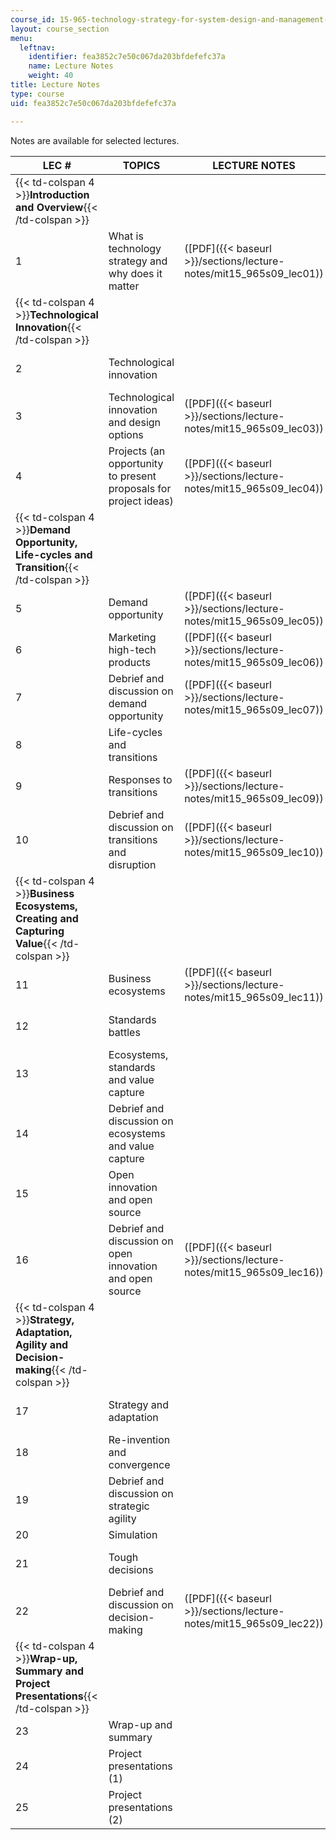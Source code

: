 ```yaml
---
course_id: 15-965-technology-strategy-for-system-design-and-management-spring-2009
layout: course_section
menu:
  leftnav:
    identifier: fea3852c7e50c067da203bfdefefc37a
    name: Lecture Notes
    weight: 40
title: Lecture Notes
type: course
uid: fea3852c7e50c067da203bfdefefc37a

---
```


Notes are available for selected lectures.

| LEC # | TOPICS | LECTURE NOTES | CASE QUESTIONS |
| --- | --- | --- | --- |
| {{< td-colspan 4 >}}**Introduction and Overview**{{< /td-colspan >}} ||||
| 1 | What is technology strategy and why does it matter | ([PDF]({{< baseurl >}}/sections/lecture-notes/mit15_965s09_lec01)) | ([PDF]({{< baseurl >}}/sections/lecture-notes/mit15_965s09_case01)) |
| {{< td-colspan 4 >}}**Technological Innovation**{{< /td-colspan >}} ||||
| 2 | Technological innovation | &nbsp; | ([PDF]({{< baseurl >}}/sections/lecture-notes/mit15_965s09_case02)) |
| 3 | Technological innovation and design options | ([PDF]({{< baseurl >}}/sections/lecture-notes/mit15_965s09_lec03)) | ([PDF]({{< baseurl >}}/sections/lecture-notes/mit15_965s09_case03)) |
| 4 | Projects (an opportunity to present proposals for project ideas) | ([PDF]({{< baseurl >}}/sections/lecture-notes/mit15_965s09_lec04)) | &nbsp; |
| {{< td-colspan 4 >}}**Demand Opportunity, Life-cycles and Transition**{{< /td-colspan >}} ||||
| 5 | Demand opportunity | ([PDF]({{< baseurl >}}/sections/lecture-notes/mit15_965s09_lec05)) | ([PDF]({{< baseurl >}}/sections/lecture-notes/mit15_965s09_case05)) |
| 6 | Marketing high-tech products | ([PDF]({{< baseurl >}}/sections/lecture-notes/mit15_965s09_lec06)) | ([PDF]({{< baseurl >}}/sections/lecture-notes/mit15_965s09_case06)) |
| 7 | Debrief and discussion on demand opportunity | ([PDF]({{< baseurl >}}/sections/lecture-notes/mit15_965s09_lec07)) | &nbsp; |
| 8 | Life-cycles and transitions | &nbsp; | ([PDF]({{< baseurl >}}/sections/lecture-notes/mit15_965s09_case08)) |
| 9 | Responses to transitions | ([PDF]({{< baseurl >}}/sections/lecture-notes/mit15_965s09_lec09)) | ([PDF]({{< baseurl >}}/sections/lecture-notes/mit15_965s09_case09)) |
| 10 | Debrief and discussion on transitions and disruption | ([PDF]({{< baseurl >}}/sections/lecture-notes/mit15_965s09_lec10)) | &nbsp; |
| {{< td-colspan 4 >}}**Business Ecosystems, Creating and Capturing Value**{{< /td-colspan >}} ||||
| 11 | Business ecosystems | ([PDF]({{< baseurl >}}/sections/lecture-notes/mit15_965s09_lec11)) | ([PDF]({{< baseurl >}}/sections/lecture-notes/mit15_965s09_case11)) |
| 12 | Standards battles | &nbsp; | ([PDF]({{< baseurl >}}/sections/lecture-notes/mit15_965s09_case12)) |
| 13 | Ecosystems, standards and value capture | &nbsp; | ([PDF]({{< baseurl >}}/sections/lecture-notes/mit15_965s09_case13)) |
| 14 | Debrief and discussion on ecosystems and value capture | &nbsp; |
| 15 | Open innovation and open source | &nbsp; | ([PDF]({{< baseurl >}}/sections/lecture-notes/mit15_965s09_case15)) |
| 16 | Debrief and discussion on open innovation and open source | ([PDF]({{< baseurl >}}/sections/lecture-notes/mit15_965s09_lec16)) | &nbsp; |
| {{< td-colspan 4 >}}**Strategy, Adaptation, Agility and Decision-making**{{< /td-colspan >}} ||||
| 17 | Strategy and adaptation | &nbsp; | ([PDF]({{< baseurl >}}/sections/lecture-notes/mit15_965s09_case17)) |
| 18 | Re-invention and convergence | &nbsp; |
| 19 | Debrief and discussion on strategic agility | &nbsp; |
| 20 | Simulation | &nbsp; |
| 21 | Tough decisions | &nbsp; | ([PDF]({{< baseurl >}}/sections/lecture-notes/mit15_965s09_case21)) |
| 22 | Debrief and discussion on decision-making | ([PDF]({{< baseurl >}}/sections/lecture-notes/mit15_965s09_lec22)) | &nbsp; |
| {{< td-colspan 4 >}}**Wrap-up, Summary and Project Presentations**{{< /td-colspan >}} ||||
| 23 | Wrap-up and summary | &nbsp; |
| 24 | Project presentations (1) | &nbsp; |
| 25 | Project presentations (2) | &nbsp; |